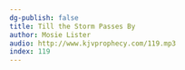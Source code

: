 ```yaml
---
dg-publish: false
title: Till the Storm Passes By
author: Mosie Lister
audio: http://www.kjvprophecy.com/119.mp3
index: 119
---
```


